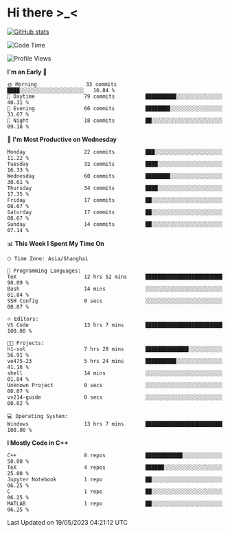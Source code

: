 # Hi there \>_<

[![GitHub stats](https://github-readme-stats.vercel.app/api?username=ARessegetesStery&show_icons=true&theme=transparent)](https://github.com/anuraghazra/github-readme-stats)

<!--START_SECTION:waka-->
![Code Time](http://img.shields.io/badge/Code%20Time-89%20hrs%2048%20mins-blue)

![Profile Views](http://img.shields.io/badge/Profile%20Views-2-blue)

**I'm an Early 🐤** 

```text
🌞 Morning                33 commits          ████░░░░░░░░░░░░░░░░░░░░░   16.84 % 
🌆 Daytime                79 commits          ██████████░░░░░░░░░░░░░░░   40.31 % 
🌃 Evening                66 commits          ████████░░░░░░░░░░░░░░░░░   33.67 % 
🌙 Night                  18 commits          ██░░░░░░░░░░░░░░░░░░░░░░░   09.18 % 
```
📅 **I'm Most Productive on Wednesday** 

```text
Monday                   22 commits          ███░░░░░░░░░░░░░░░░░░░░░░   11.22 % 
Tuesday                  32 commits          ████░░░░░░░░░░░░░░░░░░░░░   16.33 % 
Wednesday                60 commits          ████████░░░░░░░░░░░░░░░░░   30.61 % 
Thursday                 34 commits          ████░░░░░░░░░░░░░░░░░░░░░   17.35 % 
Friday                   17 commits          ██░░░░░░░░░░░░░░░░░░░░░░░   08.67 % 
Saturday                 17 commits          ██░░░░░░░░░░░░░░░░░░░░░░░   08.67 % 
Sunday                   14 commits          ██░░░░░░░░░░░░░░░░░░░░░░░   07.14 % 
```


📊 **This Week I Spent My Time On** 

```text
🕑︎ Time Zone: Asia/Shanghai

💬 Programming Languages: 
TeX                      12 hrs 52 mins      █████████████████████████   98.09 % 
Bash                     14 mins             ░░░░░░░░░░░░░░░░░░░░░░░░░   01.84 % 
SSH Config               0 secs              ░░░░░░░░░░░░░░░░░░░░░░░░░   00.07 % 

🔥 Editors: 
VS Code                  13 hrs 7 mins       █████████████████████████   100.00 % 

🐱‍💻 Projects: 
h1-sol                   7 hrs 28 mins       ██████████████░░░░░░░░░░░   56.91 % 
ve475-23                 5 hrs 24 mins       ██████████░░░░░░░░░░░░░░░   41.16 % 
shell                    14 mins             ░░░░░░░░░░░░░░░░░░░░░░░░░   01.84 % 
Unknown Project          0 secs              ░░░░░░░░░░░░░░░░░░░░░░░░░   00.07 % 
vv214-guide              0 secs              ░░░░░░░░░░░░░░░░░░░░░░░░░   00.02 % 

💻 Operating System: 
Windows                  13 hrs 7 mins       █████████████████████████   100.00 % 
```

**I Mostly Code in C++** 

```text
C++                      8 repos             ████████████░░░░░░░░░░░░░   50.00 % 
TeX                      4 repos             ██████░░░░░░░░░░░░░░░░░░░   25.00 % 
Jupyter Notebook         1 repo              ██░░░░░░░░░░░░░░░░░░░░░░░   06.25 % 
C                        1 repo              ██░░░░░░░░░░░░░░░░░░░░░░░   06.25 % 
MATLAB                   1 repo              ██░░░░░░░░░░░░░░░░░░░░░░░   06.25 % 
```




 Last Updated on 19/05/2023 04:21:12 UTC
<!--END_SECTION:waka-->
